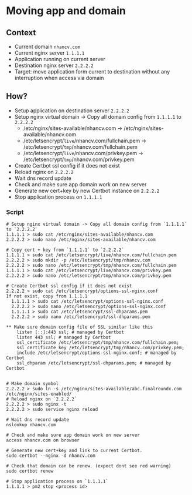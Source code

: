 # Moving app and domain

## Context

- Current domain `nhancv.com`
- Current nginx server `1.1.1.1`
- Application running on current server
- Destination nginx server `2.2.2.2`
- Target: move application form current to destination without any interruption when access via domain

## How?
- Setup application on destination server `2.2.2.2`
- Setup nginx virtual domain -> Copy all domain config from `1.1.1.1` to `2.2.2.2`
  + /etc/nginx/sites-available/nhancv.com -> /etc/nginx/sites-available/nhancv.com
  + /etc/letsencrypt/`live`/nhancv.com/fullchain.pem -> /etc/letsencrypt/`tmp`/nhancv.com/fullchain.pem
  + /etc/letsencrypt/`live`/nhancv.com/privkey.pem -> /etc/letsencrypt/`tmp`/nhancv.com/privkey.pem
- Create Certbot ssl config if it does not exist
- Reload nginx on `2.2.2.2`
- Wait dns record update
- Check and make sure app domain work on new server
- Generate new cert+key by new Certbot instance on `2.2.2.2`
- Stop application process on `1.1.1.1`


### Script
```
# Setup nginx virtual domain -> Copy all domain config from `1.1.1.1` to `2.2.2.2`
1.1.1.1 > sudo cat /etc/nginx/sites-available/nhancv.com
2.2.2.2 > sudo nano /etc/nginx/sites-available/nhancv.com

# Copy cert + key from `1.1.1.1` to `2.2.2.2`
1.1.1.1 > sudo cat /etc/letsencrypt/live/nhancv.com/fullchain.pem
2.2.2.2 > sudo mkdir -p /etc/letsencrypt/tmp/nhancv.com
2.2.2.2 > sudo nano /etc/letsencrypt/tmp/nhancv.com/fullchain.pem
1.1.1.1 > sudo cat /etc/letsencrypt/live/nhancv.com/privkey.pem
2.2.2.2 > sudo nano /etc/letsencrypt/tmp/nhancv.com/privkey.pem

# Create Certbot ssl config if it does not exist
2.2.2.2 > sudo cat /etc/letsencrypt/options-ssl-nginx.conf
If not exist, copy from 1.1.1.1
  1.1.1.1 > sudo cat /etc/letsencrypt/options-ssl-nginx.conf
  2.2.2.2 > sudo nano /etc/letsencrypt/options-ssl-nginx.conf
  1.1.1.1 > sudo cat /etc/letsencrypt/ssl-dhparams.pem
  2.2.2.2 > sudo nano /etc/letsencrypt/ssl-dhparams.pem

** Make sure domain config file of SSL similar like this
    listen [::]:443 ssl; # managed by Certbot
    listen 443 ssl; # managed by Certbot
    ssl_certificate /etc/letsencrypt/tmp/nhancv.com/fullchain.pem;
    ssl_certificate_key /etc/letsencrypt/tmp/nhancv.com/privkey.pem;
    include /etc/letsencrypt/options-ssl-nginx.conf; # managed by Certbot
    ssl_dhparam /etc/letsencrypt/ssl-dhparams.pem; # managed by Certbot


# Make domain symbol
2.2.2.2 > sudo ln -s /etc/nginx/sites-available/abc.finalroundx.com /etc/nginx/sites-enabled/
# Reload nginx on `2.2.2.2`
2.2.2.2 > sudo nginx -t
2.2.2.2 > sudo service nginx reload

# Wait dns record update
nslookup nhancv.com

# Check and make sure app domain work on new server
access nhancv.com on browser

# Generate new cert+key and link to current Certbot.
sudo certbot --nginx -d nhancv.com

# Check that domain can be renew. (expect dont see red warning)
sudo certbot renew

# Stop application process on `1.1.1.1`
1.1.1.1 > pm2 stop <process id>
```
